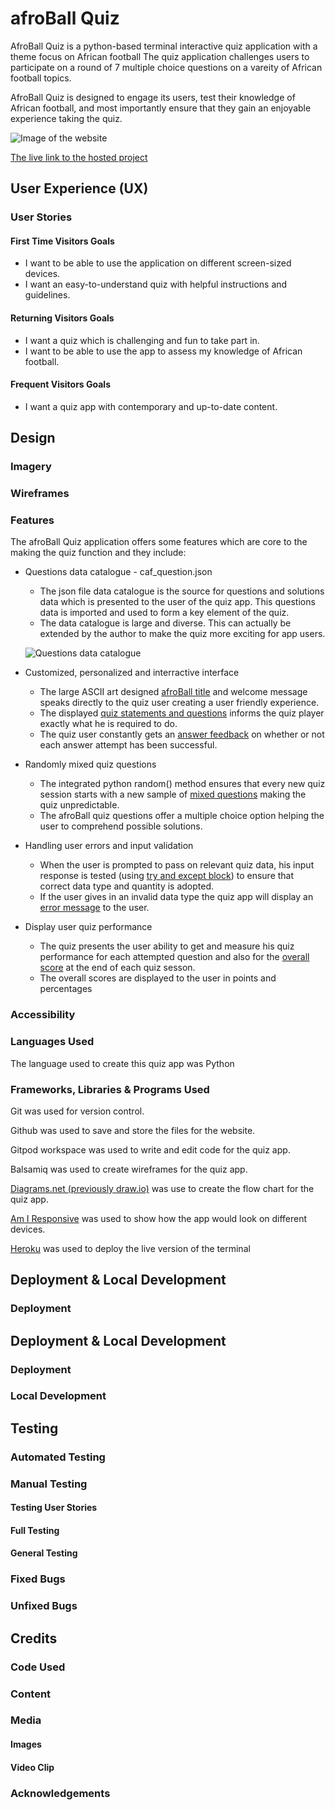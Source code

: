 # afroBall Quiz

AfroBall Quiz is a python-based terminal interactive quiz application with a theme focus on African football The quiz application challenges users to participate on a round of 7 multiple choice questions on a vareity of African football topics. 

AfroBall Quiz is designed to engage its users, test their knowledge of African football, and most importantly ensure that they gain an enjoyable experience taking the quiz.

![Image of the website](/assets/images/)

[The live link to the hosted project]() 

## User Experience (UX)
### User Stories
#### First Time Visitors Goals
- I want to be able to use the application on different screen-sized devices.
- I want an easy-to-understand quiz with helpful instructions and guidelines.
#### Returning Visitors Goals
- I want a quiz which is challenging and fun to take part in.
- I want to be able to use the app to assess my knowledge of African football.
#### Frequent Visitors Goals
- I want a quiz app with contemporary and up-to-date content.

## Design
### Imagery
### Wireframes
### Features
The afroBall Quiz application offers some features which are core to the making the quiz function and they include:

- Questions data catalogue - caf_question.json

  - The json file data catalogue is the source for questions and solutions data which is presented to the user of the quiz app. This questions data is imported and used to form a key element of the quiz.
  - The data catalogue is large and diverse. This can actually be extended by the author to make the quiz more exciting for app users.

  ![Questions data catalogue](/assets/images)

- Customized, personalized and interractive interface

  - The large ASCII art designed [afroBall title](/assets/) and welcome message speaks directly to the quiz user creating a user friendly experience.
  - The displayed [quiz statements and questions](/assets/) informs the quiz player exactly what he is required to do.
  - The quiz user constantly gets an [answer feedback](/assets/) on whether or not each answer attempt has been successful.

- Randomly mixed quiz questions

  - The integrated python random() method ensures that every new quiz session starts with a new sample of [mixed questions]() making the quiz unpredictable.
  - The afroBall quiz questions offer a multiple choice option helping the user to comprehend possible solutions.

- Handling user errors and input validation

  - When the user is prompted to pass on relevant quiz data, his input response is tested (using [try and except block]()) to ensure that correct data type and quantity is adopted.
  - If the user gives in an invalid data type the quiz app will display an [error message]() to the user.

- Display user quiz performance

  - The quiz presents the user ability to get and measure his quiz performance for each attempted question and also for the [overall score](/assets/) at the end of each quiz sesson.
  - The overall scores are displayed to the user in points and percentages 

### Accessibility
### Languages Used
The language used to create this quiz app was Python
### Frameworks, Libraries & Programs Used
Git was used for version control.

Github was used to save and store the files for the website.

Gitpod workspace was used to write and edit code for the quiz app.

Balsamiq was used to create wireframes for the quiz app.

[Diagrams.net (previously draw.io)](https://www.drawio.com/) was use to create the flow chart for the quiz app.

[Am I Responsive](https://ui.dev/amiresponsive) was used to show how the app would look on different devices.

[Heroku](https://www.heroku.com/) was used to deploy the live version of the terminal

## Deployment & Local Development

### Deployment
## Deployment & Local Development
### Deployment
### Local Development

## Testing
### Automated Testing
### Manual Testing
#### Testing User Stories
#### Full Testing
#### General Testing
### Fixed Bugs
### Unfixed Bugs

## Credits
### Code Used
### Content
### Media
#### Images
#### Video Clip
### Acknowledgements

 
